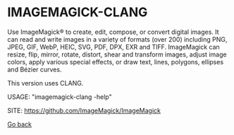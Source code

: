 # IMAGEMAGICK-CLANG
 
 Use ImageMagick® to create, edit, compose, or convert 
 digital images. It can read and write images in a variety 
 of formats (over 200) including PNG, JPEG, GIF, WebP, 
 HEIC, SVG, PDF, DPX, EXR and TIFF. ImageMagick can resize, 
 flip, mirror, rotate, distort, shear and transform images, 
 adjust image colors, apply various special effects, or 
 draw text, lines, polygons, ellipses and Bézier curves.

 This version uses CLANG.

 USAGE: "imagemagick-clang -help"
 
 SITE: https://github.com/ImageMagick/ImageMagick

 [Go back](https://portable-linux-apps.github.io/apps.html)
